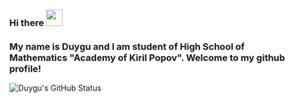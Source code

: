 ### Hi there <img src="https://user-images.githubusercontent.com/1303154/88677602-1635ba80-d120-11ea-84d8-d263ba5fc3c0.gif" width="30px">

### My name is Duygu and I am student of High School of Mathematics "Academy of Kiril Popov". Welcome to my github profile!
<img aling="left" alt="Duygu's GitHub Status" scr ="https://github-readme-status.vercel.app/api?username=duygu-rmdn&count_private=true&theme=tokyonight&hide=prs&show_icons=true">

